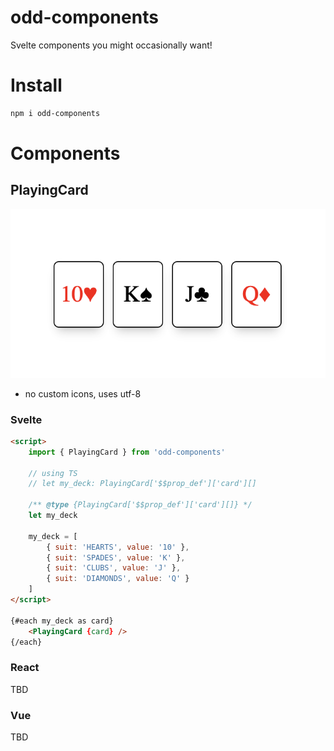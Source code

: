 # odd-components

Svelte components you might occasionally want!

# Install

```bash
npm i odd-components
```

# Components

## PlayingCard

![text](https://raw.githubusercontent.com/JulianNymark/odd-components/main/README/playingcard.png)

- no custom icons, uses utf-8

### Svelte
```html
<script>
    import { PlayingCard } from 'odd-components'

    // using TS
    // let my_deck: PlayingCard['$$prop_def']['card'][]

    /** @type {PlayingCard['$$prop_def']['card'][]} */
    let my_deck

    my_deck = [
        { suit: 'HEARTS', value: '10' },
        { suit: 'SPADES', value: 'K' },
        { suit: 'CLUBS', value: 'J' },
        { suit: 'DIAMONDS', value: 'Q' }
    ]
</script>

{#each my_deck as card}
	<PlayingCard {card} />
{/each}

```

### React
TBD

### Vue
TBD
